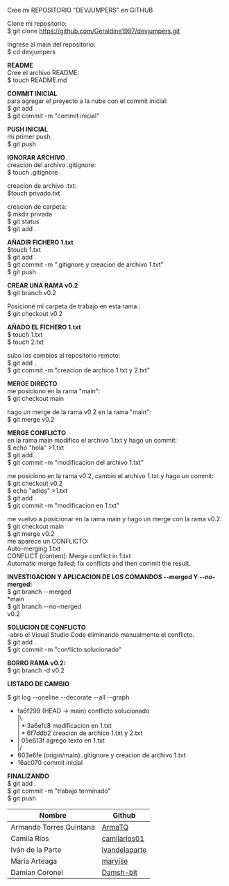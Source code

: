 Cree mi REPOSITORIO "DEVJUMPERS" en GITHUB
  
Clone mi repositorio:     
$ git clone https://github.com/Geraldine1997/devjumpers.git   

Ingrese al main del repositorio:    
$ cd devjumpers   

**README**   
Cree el archivo README:  
$ touch README.md     

**COMMIT INICIAL**      
para agregar el proyecto a la nube con el commit inicial:      
$ git add .     
$ git commit -m "commit inicial"   

**PUSH INICIAL**    
mi primer push:    
$ git push     

**IGNORAR ARCHIVO**      
creacion del archivo .gitignore:      
$ touch .gitignore     

creacion de archivo .txt:     
$touch privado.txt    

creacion de carpeta:     
$ mkdir privada     
$ git status    
$ git add .     

**AÑADIR FICHERO 1.txt**    
$touch 1.txt    
$ git add .    
$ git commit -m ".gitignore y creacion de archivo 1.txt"        
$ git push       

**CREAR UNA RAMA v0.2**     
$ git branch v0.2    

Posicioné mi carpeta de trabajo en esta rama.:    
$ git checkout v0.2   

**AÑADO EL FICHERO 1.txt**      
$ touch 1.txt     
$ touch 2.txt    

subo los cambios al repositorio remoto:    
$ git add .     
$ git commit -m "creacion de archico 1.txt y 2.txt"        
 
**MERGE DIRECTO**    
me posiciono en la rama "main":    
$ git checkout main   

hago un merge de la rama v0.2 en la rama "main":    
$ git merge v0.2   

**MERGE CONFLICTO**     
en la rama main modifico el archivo 1.txt y hago un commit:     
$ echo "hola" >1.txt      
$ git add .     
$ git commit -m "modificacion del archivo 1.txt"     

me posiciono en la rama v0.2, cambio el archivo 1.txt y hago un commit:      
$ git checkout v0.2     
$ echo "adios" >1.txt    
$ git add .     
$ git commit -m "modificacion en 1.txt"       

me vuelvo a posicionar en la rama main y hago un merge con la rama v0.2:        
$ git checkout main      
$ git merge v0.2    
me aparece un CONFLICTO:    
Auto-merging 1.txt   
CONFLICT (content): Merge conflict in 1.txt   
Automatic merge failed; fix conflicts and then commit the result.   

**INVESTIGACION Y APLICACION DE LOS COMANDOS  --merged Y --no-merged:**    
$ git branch --merged    
  *main     
$ git branch --no-merged    
  v0.2    

**SOLUCION DE CONFLICTO**   
-abro el Visual Studio Code eliminando manualmente el conflicto.       
$ git add .    
$ git commit -m "conflicto solucionado"      

**BORRO RAMA v0.2:**   
$ git branch -d v0.2    

**LISTADO DE CAMBIO**   

$ git log --oneline --decorate --all --graph    
*   fa6f299 (HEAD -> main) conflicto solucionado     
|\    
| * 3a6efc8 modificacion en 1.txt      
| * 6f7ddb2 creacion de archico 1.txt y 2.txt      
* | 05e613f agrego texto en 1.txt      
|/   
* 603e6fe (origin/main) .gitignore y creacion de archivo 1.txt     
* 16ac070 commit inicial      
   
**FINALIZANDO**   
$ git add .       
$ git commit -m "trabajo terminado"    
$ git push     



<table>
<thead>
<tr>
<th>Nombre</th>
<th>Github</th>
</tr>
</thead>
<tbody>
<tr>
<td>Armando Torres Quintana</td>
<td><a href="https://github.com/ArmaTQ?tab=stars">ArmaTQ</a></td>
</tr>
<tr>
<td>Camila Rios</td>
<td><a href="https://github.com/camilarios01?tab=stars">camilarios01</a></td>
</tr>
<tr>
<td>Iván de la Parte</td>
<td><a href="https://github.com/ivandelaparte?tab=stars">ivandelaparte</a></td>
</tr>
<tr>
<td>Maria Arteaga</td>
<td><a href="https://github.com/maryjse?tab=stars">maryjse</a></td>
</tr>
<tr>
<td>Damian Coronel</td>
<td><a href="https://github.com/Damsh-bit?tab=stars">Damsh-bit</a></td>
</tr>
</tbody>
</table>




